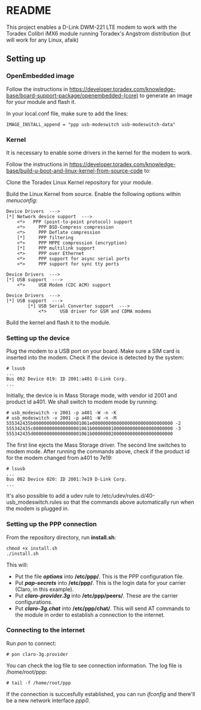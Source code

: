 # README #

This project enables a D-Link DWM-221 LTE modem to work with the Toradex Colibri iMX6 module running Toradex's Angstrom distribution (but will work for any Linux, afaik)

## Setting up

### OpenEmbedded image

Follow the instructions in https://developer.toradex.com/knowledge-base/board-support-package/openembedded-(core) to generate an image for your module and flash it.

In your local.conf file, make sure to add the lines:

	IMAGE_INSTALL_append = "ppp usb-modeswitch usb-modeswitch-data"

### Kernel

It is necessary to enable some drivers in the kernel for the modem to work.

Follow the instructions in https://developer.toradex.com/knowledge-base/build-u-boot-and-linux-kernel-from-source-code to:

Clone the Toradex Linux Kernel repository for your module.

Build the Linux Kernel from source. Enable the following options within _menuconfig_:

    Device Drivers  ---> 
    [*] Network device support  --->
        <*>   PPP (point-to-point protocol) support
        <*>     PPP BSD-Compress compression
        <*>     PPP Deflate compression 
        [*]     PPP filtering
        <*>     PPP MPPE compression (encryption)
        [*]     PPP multilink support 
        <*>     PPP over Ethernet  
        <*>     PPP support for async serial ports
        <*>     PPP support for sync tty ports

    Device Drivers  --->
    [*] USB support  --->
        <*>     USB Modem (CDC ACM) support 
        
    Device Drivers  --->
    [*] USB support  --->
            [*] USB Serial Converter support  --->
                <*>     USB driver for GSM and CDMA modems


Build the kernel and flash it to the module.

### Setting up the device

Plug the modem to a USB port on your board. Make sure a SIM card is inserted into the modem.
Check if the device is detected by the system:

    

    # lsusb
    ...
    Bus 002 Device 019: ID 2001:a401 D-Link Corp. 
    ...
    

Initially, the device is in Mass Storage mode, with vendor id 2001 and product id a401.
We shall switch to modem mode by running:

    # usb_modeswitch -v 2001 -p a401 -W -n -K
    # usb_modeswitch -v 2001 -p a401 -W -n -M 555342435b000000000000000001061e000000000000000000000000000000 -2 555342435c000000000000000001061b000000010000000000000000000000 -3 555342435d000000000000000001061b000000020000000000000000000000


The first line ejects the Mass Storage driver. The second line switches to modem mode.
After running the commands above, check if the product id for the modem changed from a401 to 7e19:


    # lsusb
    ...
    Bus 002 Device 020: ID 2001:7e19 D-Link Corp. 
    ...


It's also possible to add a udev rule to /etc/udev/rules.d/40-usb_modeswitch.rules so that the commands above automatically run when the modem is plugged in.

### Setting up the PPP connection

From the repository directory, run **install.sh**:

	chmod +x install.sh
	./install.sh

This will:

- Put the file **_options_** into **/etc/ppp/**. This is the PPP configuration file.
- Put **_pap-secrets_** into **/etc/ppp/**. This is the login data for your carrier (Claro, in this example).
- Put **_claro-provider.3g_** into **/etc/ppp/peers/**. These are the carrier configurations.
- Put **_claro-3g.chat_** into **/etc/ppp/chat/**. This will send AT commands to the module in order to establish a connection to the internet.

### Connecting to the internet

Run _pon_ to connect:

    # pon claro-3g.provider


You can check the log file to see connection information. The log file is /home/root/ppp:

    # tail -f /home/root/ppp


If the connection is succesfully established, you can run _ifconfig_ and there'll be a new network interface _ppp0_.
